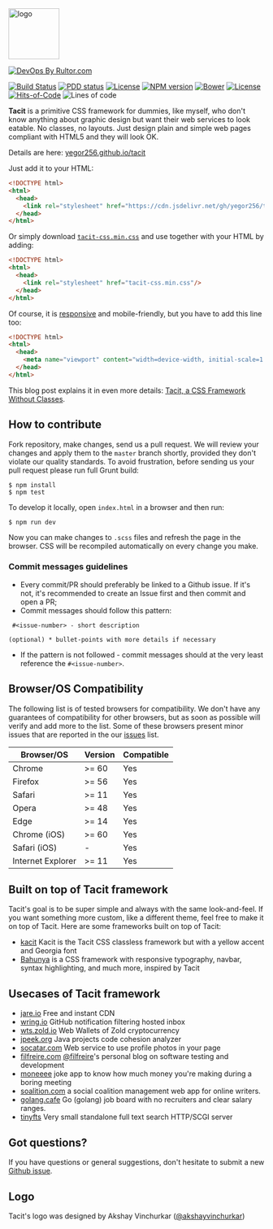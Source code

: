 <img alt="logo" src="./tacit_logo.png" height="100px">

[![DevOps By Rultor.com](http://www.rultor.com/b/yegor256/tacit)](http://www.rultor.com/p/yegor256/tacit)

[![Build Status](https://img.shields.io/travis/yegor256/tacit/master.svg)](https://travis-ci.org/yegor256/tacit)
[![PDD status](http://www.0pdd.com/svg?name=yegor256/tacit)](http://www.0pdd.com/p?name=teamed/yegor256/tacit)
[![License](https://img.shields.io/badge/license-MIT-green.svg)](https://github.com/yegor256/tacit/blob/master/LICENSE.txt)
[![NPM version](https://badge.fury.io/js/tacit-css.svg)](http://badge.fury.io/js/tacit-css)
[![Bower](https://img.shields.io/bower/v/tacit.svg)](https://github.com/yegor256/tacit/releases)
[![License](https://img.shields.io/badge/license-MIT-green.svg)](https://github.com/yegor256/ffcode/blob/master/LICENSE.txt)
[![Hits-of-Code](https://hitsofcode.com/github/yegor256/tacit)](https://hitsofcode.com/view/github/yegor256/tacit)
![Lines of code](https://img.shields.io/tokei/lines/github/yegor256/tacit)

**Tacit** is a primitive CSS framework for dummies, like myself, who
don't know anything about graphic design but want their web services to
look eatable. No classes, no layouts. Just design plain and simple web pages
compliant with HTML5 and they will look OK.

Details are here: [yegor256.github.io/tacit](https://yegor256.github.io/tacit/)

Just add it to your HTML:

```html
<!DOCTYPE html>
<html>
  <head>
    <link rel="stylesheet" href="https://cdn.jsdelivr.net/gh/yegor256/tacit@gh-pages/tacit-css.min.css"/>
  </head>
</html>
```

Or simply download [`tacit-css.min.css`](https://cdn.jsdelivr.net/gh/yegor256/tacit@gh-pages/tacit-css.min.css)
and use together with your HTML by adding:

```html
<!DOCTYPE html>
<html>
  <head>
    <link rel="stylesheet" href="tacit-css.min.css"/>
  </head>
</html>
```

Of course, it is [responsive](https://en.wikipedia.org/wiki/Responsive_web_design)
and mobile-friendly, but you have to add this line too:

```html
<!DOCTYPE html>
<html>
  <head>
    <meta name="viewport" content="width=device-width, initial-scale=1.0"/>
  </head>
</html>
```

This blog post explains it in even more details:
[Tacit, a CSS Framework Without Classes](http://www.yegor256.com/2015/04/13/tacit-css-framework-for-dummies.html).

## How to contribute

Fork repository, make changes, send us a pull request. We will review
your changes and apply them to the `master` branch shortly, provided
they don't violate our quality standards. To avoid frustration, before
sending us your pull request please run full Grunt build:

```
$ npm install
$ npm test
```

To develop it locally, open `index.html` in a browser and then run:

```
$ npm run dev
```

Now you can make changes to `.scss` files and refresh the page in the browser.
CSS will be recompiled automatically on every change you make.

### Commit messages guidelines

* Every commit/PR should preferably be linked to a Github issue. If it's not, it's recommended to create an Issue first and then commit and open a PR;
* Commit messages should follow this pattern:

```
 #<issue-number> - short description

(optional) * bullet-points with more details if necessary
```
* If the pattern is not followed - commit messages should at the very least reference the `#<issue-number>`.

## Browser/OS Compatibility

The following list is of tested browsers for compatibility.
We don't have any guarantees of compatibility for other browsers,
but as soon as possible will verify and add more to the list.
Some of these browsers present minor issues that are reported in the
our [issues](https://github.com/yegor256/tacit/issues) list.


| Browser/OS        | Version | Compatible |
|-------------------|---------|------------|
| Chrome            | >= 60   | Yes        |
| Firefox           | >= 56   | Yes        |
| Safari            | >= 11   | Yes        |
| Opera             | >= 48   | Yes        |
| Edge              | >= 14   | Yes        |
| Chrome (iOS)      | >= 60   | Yes        |
| Safari (iOS)      | -       | Yes        |
| Internet Explorer | >= 11   | Yes        |


## Built on top of Tacit framework

Tacit's goal is to be super simple and always with the same look-and-feel.
If you want something more custom, like a different theme, feel free to make it on top of Tacit. Here are some frameworks built on top of Tacit:

- [kacit](https://github.com/Kimeiga/kacit) Kacit is the Tacit CSS classless framework but with a yellow accent and Georgia font
- [Bahunya](https://github.com/kimeiga/bahunya) is a CSS framework with responsive typography, navbar, syntax highlighting, and much more, inspired by Tacit

## Usecases of Tacit framework

- [jare.io](http://www.jare.io) Free and instant CDN
- [wring.io](http://www.wring.io) GitHub notification filtering hosted inbox
- [wts.zold.io](http://wts.zold.io) Web Wallets of Zold cryptocurrency
- [jpeek.org](http://www.jpeek.org) Java projects code cohesion analyzer
- [socatar.com](https://socatar.com/) Web service to use profile photos in your page
- [filfreire.com](https://filfreire.com/) [@filfreire](https://github.com/filfreire)'s personal blog on software testing and development
- [moneeee](https://filfreire.com/Moneeee/) joke app to know how much money you're making during a boring meeting
- [soalition.com](https://www.soalition.com/hello) a social coalition management web app for online writers.
- [golang.cafe](https://golang.cafe) Go (golang) job board with no recruiters and clear salary ranges.
- [tinyfts](https://github.com/dbohdan/tinyfts) Very small standalone full text search HTTP/SCGI server

## Got questions?

If you have questions or general suggestions, don't hesitate to submit
a new [Github issue](https://github.com/yegor256/tacit/issues/new).

## Logo

Tacit's logo was designed by Akshay Vinchurkar ([@akshayvinchurkar](https://github.com/akshayvinchurkar))
